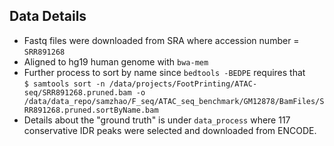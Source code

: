 ## Data Details

- Fastq files were downloaded from SRA where accession number = `SRR891268`
- Aligned to hg19 human genome with `bwa-mem`
- Further process to sort by name since `bedtools -BEDPE` requires that  
`$ samtools sort -n /data/projects/FootPrinting/ATAC-seq/SRR891268.pruned.bam -o /data/data_repo/samzhao/F_seq/ATAC_seq_benchmark/GM12878/BamFiles/SRR891268.pruned.sortByName.bam`
- Details about the "ground truth" is under `data_process` where 117 conservative IDR peaks were selected and downloaded from ENCODE.
